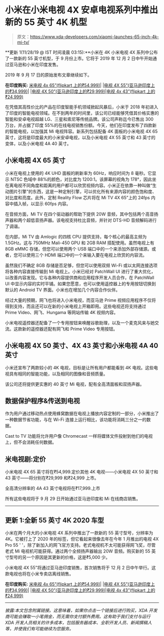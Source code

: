 # 小米在小米电视 4X 安卓电视系列中推出新的 55 英寸 4K 机型

> 原文：<https://www.xda-developers.com/xiaomi-launches-65-inch-4k-mi-tv/>

**更新 1(11/28/19 @ IST 时间凌晨 03:15):**小米在 4K 小米电视 4X 系列中公布了一款新的 55 英寸机型，于 9 月份上市。它将于 2019 年 12 月 2 日中午开始通过亚马逊和小米在印度发售。

2019 年 9 月 17 日的原始发布文章继续如下。

**在印度购买:** [米电视 4x 65”(flipkart 上的₹54,999)](https://www.flipkart.com/mi-led-smart-tv-4x-163-9-cm-65/p/itm4b78549a6a25e)| |[电视 4X 55”(亚马逊印度上的₹34,999)](https://www.amazon.in/Mi-138-8-Inches-Ultra-Android/dp/B081Z1RQLV/?tag=xdaportalin-21)| |[电视 4X 50”(亚马逊印度上的₹29,999)](https://www.amazon.in/Mi-125-7-Ultra-Android-Black/dp/B07X841RGL/?tag=xdaportalin-21)|[电视 4x 43”(flipkart 上的₹24,999)](https://www.flipkart.com/mi-led-smart-tv-4x-108-cm-43/p/itmab87244d2fead)

在凭借其高性价比的产品在印度智能手机领域掀起风暴后，小米于 2018 年初进入了印度的智能电视领域。在不到两年的时间里，该公司已经能够凭借其价格实惠的智能和安卓电视超越 LG、三星和索尼等传统品牌。该公司声称迄今已售出 300 万台，并占据了印度 55%的在线电视销售份额。今天，他们在印度发布了四款新的智能电视，以加强其 Mi 电视阵容。新系列包括配备 4K 面板的小米电视 4X 65 英寸，这将是印度最大的小米安卓电视，以及小米电视 4X 55 英寸和 43 英寸的变体，以及小米电视 4A 40 英寸。

## 小米电视 4X 65 英寸

小米在电视上使用的 4K UHD 面板的刷新率为 60Hz，响应时间为 8 毫秒。它显示 NTSC 色域中 88%的颜色，对比度为 1200:1。该屏幕的视角为 178°，因此坐在离电视不同角度和距离的用户都可以欣赏视频内容。小米正在依靠一种叫做“生动图片引擎”的东西，这是一种定制引擎，可以优化所有来源内容的颜色饱和度、对比度和亮度。此外，定制 Reality Flow 芯片将在 Mi TV 4X 65”上的 24fps 内容中插入帧，以显示 60fps 内容。

在音频方面，Mi TV 在四个驱动器的帮助下提供 20W 音频，其中包括两个高音扬声器和两个超低音扬声器。该电视支持杜比音频，并针对 DTS-HD 音频解码进行了调谐。

在内部，Mi TV 由 Amlogic 的四核 CPU 提供支持，每个核心的最高主频为 1.5GHz。这与 750MHz Mali-450 GPU 和 2GB RAM 搭配使用。虽然电视上有 8GB eMMC 存储，但您可以使用两个 USB 端口中的一个来添加外部存储源。或者，您可以使用三个 HDMI 端口中的一个来输入要在电视上欣赏的内容流。

虽然我们不确定 8GB 存储是否足够，但您可以使用双频 Wi-Fi 或以太网连接选项将各种内容直接传输到 Mi 电视上。小米已经对 PatchWall UI 进行了重大优化，以改善内容发现。它与各种内容提供商和应用程序开发人员合作，在 PatchWall UI 中显示内容的实时平铺。如果您愿意，也可以使用遥控器上的专用按钮切换到默认的 Android TV 界面。小米也在增加几个内容合作伙伴。

经过大量的预期，网飞也将进入小米电视，而亚马逊 Prime 视频应用程序不仅将得到支持，而且还可以在新的小米电视上开箱即用。这些电视还将支持通过 Prime Video、网飞、Hungama 等网站传输 4K 视频内容。

小米电视遥控器还配备了一个专用按钮来唤醒谷歌助理，以及一个麦克风来与她交流。这款新的遥控器还配有网飞和 Prime Video 专用按钮。

## 小米电视 4X 50 英寸、4X 43 英寸和小米电视 4A 40 英寸

小米还宣布了两款较小的 4K 电视，目标是让所有用户都能看到 4K 电视。这些电视具有相同的智能功能，以及相同的图像和音频质量。

该公司还将提供更实惠的 40 英寸 Mi 电视，配有全高清面板和双扬声器。

## 数据保护程序&传送到电视

作为用户通过移动热点使用蜂窝数据在电视上播放内容定制的一部分，小米推出了一种数据节省功能，与在 Wi-Fi 连接上运行相比，该功能将消耗三分之一的数据。

Cast to TV 功能将允许用户像 Chromecast 一样将媒体文件投射到他们的电视上，但不会消耗任何数据。

## 米电视剧:定价

小米电视 4X 65 英寸将在₹54,999.定价其他 4K 电视——小米电视 4X 50 英寸和 43 英寸——将分别在₹29,999 和₹24,999 上市。

全高清分辨率的 4A 43 英寸电视将在₹17,999.上市

所有这些电视将于 9 月 29 日开始通过亚马逊印度和 Mi 在线商店销售。

* * *

## 更新 1:全新 55 英寸 4K 2020 车型

小米在两个月大的小米电视 4X 系列中推出了一款新的 55 英寸型号，分辨率为 4K。它被打上了 2020 年的标签，但它看起来很像去年在今年 1 月推出的电视 4X Pro 55 ' '，除了新加入的网飞官方支持。老式电视机不太可能获得网飞奖，尽管老式 Mi 电视机可能获得。通过两个全频扬声器输出 20W 音频。购买新的 55 英寸型号的另一个原因是其更新的价格，这是₹5,000 少。

小米电视 4X 55”将通过亚马逊印度销售，首次销售将于 12 月 2 日中午举行。这款电视也将在小米专卖店离线销售。

**在印度购买:** [米电视 4x 65”(flipkart 上的₹54,999)](https://www.flipkart.com/mi-led-smart-tv-4x-163-9-cm-65/p/itm4b78549a6a25e)| |[电视 4X 55”(亚马逊印度上的₹34,999)](https://www.amazon.in/Mi-138-8-Inches-Ultra-Android/dp/B081Z1RQLV/?tag=xdaportalin-21)| |[电视 4X 50”(亚马逊印度上的₹29,999)](https://www.amazon.in/Mi-125-7-Ultra-Android-Black/dp/B07X841RGL/?tag=xdaportalin-21)|[电视 4x 43”(flipkart 上的₹24,999)](https://www.flipkart.com/mi-led-smart-tv-4x-108-cm-43/p/itmab87244d2fead)

* * *

*披露:本文包含附属链接。这意味着，如果你点击一个链接后进行购买，XDA 开发商可能会赚取一小笔佣金，而无需你支付额外费用。这有助于我们支付与运行 XDA 开发人员相关的许多成本，包括服务器成本、全职开发人员、新闻撰稿人等，并使我们有可能继续为您服务。*